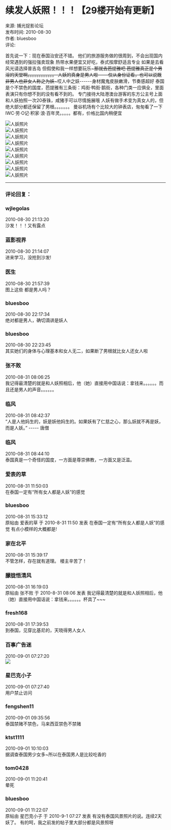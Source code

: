 # 续发人妖照！！！【29楼开始有更新】

来源: 捕光捉影论坛  
发布时间: 2010-08-30  
作者: bluesboo  
评论: 

首先说一下：现在泰国治安还不错。 他们的旅游服务做的很周到，不会出现国内经常遇到的强拉强卖现象 热带水果便宜又好吃，泰式按摩舒适且专业 如果是去看风光请选择普吉岛 但假使和我一样想要玩乐~~~那就去芭提雅吧 芭提雅真正是个男淫的天堂啊。。。。。。。。。。。。 人妖的真身是男人啦-----仅从身份证看，也可以说既非男人也非女人称之为妖~~~哎人中之妖------身材魔鬼皮肤嫩滑，节奏感超好 泰国是个不禁色的国度，芭提雅有三条街：鸡街·鸭街·鹅街，各种门类一应俱全，里面表演只有你想不到的没有看不到的。 专门接待大陆港澳台游客的东方公主号上面和人妖拍照一次20泰铢，咸猪手可以尽情施展哦 人妖有做手术变为真女人的，但绝大部分都还保留了男根。。。。。。。 曼谷机场有个比较大的钟表店，匆匆看了一下IWC·劳·O记·积家·浪·百年灵。。。。。都有，价格比国内稍便宜 

![人妖照片](http://www.iwatch365.com/data/attachment/forum/day_100830/20100830_05d28f16ad2f20ebfa8eTi2TjJ2kw2t8.jpg)  
![人妖照片](http://www.iwatch365.com/data/attachment/forum/day_100830/20100830_82ed403e6e942abe6465XLS8u7Z27szB.jpg)  
![人妖照片](http://www.iwatch365.com/data/attachment/forum/day_100830/20100830_869b246c72a585188f6clL3hgc3sLXlH.jpg)  
![人妖照片](http://www.iwatch365.com/data/attachment/forum/day_100830/20100830_ff21fa77495b52fd517cDt4d3GU9YIQG.jpg)  
![人妖照片](http://www.iwatch365.com/data/attachment/forum/day_100830/20100830_0d73e698b828ad368d16s4Rtnfv1CfFQ.jpg)  
![人妖照片](http://www.iwatch365.com/data/attachment/forum/day_100830/20100830_83e1a1c42d7145a1ebe62IpC244UJ213.jpg)  
![人妖照片](http://www.iwatch365.com/data/attachment/forum/day_100830/20100830_78bc421f48ecbd99b59ef9FcafzFQ8pf.jpg)  
![人妖照片](http://www.iwatch365.com/data/attachment/forum/day_100830/20100830_4e595cb8fb704f59efd959ddmfLvMqVM.jpg)  
![人妖照片](http://www.iwatch365.com/data/attachment/forum/day_100830/20100830_58cf551d9c9549833829AC0Na8l0usS0.jpg)  

---
### 评论回复：

### wjlegolas  
2010-08-30 21:13:20  
沙发！！！又有露点

### 蓝影视界  
2010-08-30 21:14:07  
进来学习，没抢到沙发!

### 医生  
2010-08-30 21:57:39  
图上这些 都是男人吗？

### bluesboo  
2010-08-30 22:17:34  
绝对都是男人，确切滴讲是妖人

### bluesboo  
2010-08-30 22:23:45  
其实她们的身体与心理基本和女人无二，如果断了男根就比女人还女人啦

### 张不败  
2010-08-31 08:06:25  
我记得最清楚的就是和人妖照相后，他（她）直接用中国话说：拿钱来。。。。。。而且还是男人的声音。。。。。。

### 临风  
2010-08-31 08:42:37  
“人是人他妈生的，妖是妖他妈生的。如果妖有了仁慈之心，那么妖就不再是妖，而是人妖。” ----- 唐僧

### 临风  
2010-08-31 08:44:10  
泰国真是一个奇怪的国度，一方面是尊崇佛教，一方面又是泛滥。

### 爱表的草  
2010-08-31 11:50:03  
在泰国一定有“所有女人都是人妖”的感觉

### bluesboo  
2010-08-31 15:33:12  
原帖由 爱表的草 于 2010-8-31 11:50 发表 在泰国一定有“所有女人都是人妖”的感觉 有点小模样的大概都是!

### 家在北平  
2010-08-31 15:39:17  
不管怎样，存在就有道理。 楼主辛苦了！

### 朦胧悟清风  
2010-08-31 16:19:03  
原帖由 张不败 于 2010-8-31 08:06 发表 我记得最清楚的就是和人妖照相后，他（她）直接用中国话说：拿钱来。。。。。。杯具了~~~

### fresh168  
2010-08-31 17:39:53  
到泰国，见穿比基尼的，天晓得男人女人

### 百事广告迷  
2010-09-01 07:27:20  
![](http://www.iwatch365.com/static/image/smiley/cat/5-100F1152133.gif)

### 星巴克小子  
2010-09-01 07:27:40  
用户禁止访问  

### fengshen11  
2010-09-01 09:35:56  
泰国禁赌不禁色，马来西亚禁色不禁赌

### ktst1111  
2010-09-01 10:10:03  
据调查泰国男少女多~所以在泰国男人是比较吃香的

### tom0428  
2010-09-01 11:20:41  
晕死

### bluesboo  
2010-09-01 11:22:07  
原帖由 星巴克小子 于 2010-9-1 07:27 发表 有没有泰国风景照片的说。连续2天妖了。 有的呵，我之前发的帖子里大部分都是风景照呀
<!-- tcd_original_link http://m.iwatch365.com/thread-16232999-1-1.html -->
